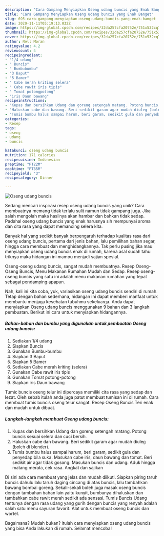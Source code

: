 ```yaml
---
description: "Cara Gampang Menyiapkan Oseng udang buncis yang Enak Banget"
title: "Cara Gampang Menyiapkan Oseng udang buncis yang Enak Banget"
slug: 695-cara-gampang-menyiapkan-oseng-udang-buncis-yang-enak-banget
date: 2020-11-11T05:19:13.032Z
image: https://img-global.cpcdn.com/recipes/32da257cfa20752e/751x532cq70/oseng-udang-buncis-foto-resep-utama.jpg
thumbnail: https://img-global.cpcdn.com/recipes/32da257cfa20752e/751x532cq70/oseng-udang-buncis-foto-resep-utama.jpg
cover: https://img-global.cpcdn.com/recipes/32da257cfa20752e/751x532cq70/oseng-udang-buncis-foto-resep-utama.jpg
author: Nell Moran
ratingvalue: 4.2
reviewcount: 4
recipeingredient:
- "1/4 udang"
- " Buncis"
- " Bumbubumbu"
- "3 Baput"
- "5 Bamer"
- " Cabe merah kriting selera"
- " Cabe rawit iris tipis"
- " Tomat potongpotong"
- "iris Daun bawang"
recipeinstructions:
- "Kupas dan bersihkan Udang dan goreng setengah matang. Potong buncis sesuai selera dan cuci bersih."
- "Haluskan cabe dan bawang. Beri sedikit garam agar mudah diuleg (boleh di blender)."
- "Tumis bumbu halus sampai harum, beri garam, sedikit gula dan penyedap bila suka. Masukan cabe iris, daun bawang dan tomat. Beri sedikit air agar tidak gosong. Masukan buncis dan udang. Aduk hingga matang merata, cek rasa. Angkat dan sajikan"
categories:
- Resep
tags:
- oseng
- udang
- buncis

katakunci: oseng udang buncis 
nutrition: 171 calories
recipecuisine: Indonesian
preptime: "PT22M"
cooktime: "PT35M"
recipeyield: "3"
recipecategory: Dinner

---
```



![Oseng udang buncis](https://img-global.cpcdn.com/recipes/32da257cfa20752e/751x532cq70/oseng-udang-buncis-foto-resep-utama.jpg)

Sedang mencari inspirasi resep oseng udang buncis yang unik? Cara membuatnya memang tidak terlalu sulit namun tidak gampang juga. Jika salah mengolah maka hasilnya akan hambar dan bahkan tidak sedap. Padahal oseng udang buncis yang enak harusnya sih mempunyai aroma dan cita rasa yang dapat memancing selera kita.

Banyak hal yang sedikit banyak berpengaruh terhadap kualitas rasa dari oseng udang buncis, pertama dari jenis bahan, lalu pemilihan bahan segar, hingga cara membuat dan menghidangkannya. Tak perlu pusing jika mau menyiapkan oseng udang buncis enak di rumah, karena asal sudah tahu triknya maka hidangan ini mampu menjadi sajian spesial.

Oseng-oseng udang buncis, sangat mudah membuatnya. Resep Oseng-Oseng Buncis, Menu Makanan Rumahan Mudah dan Sedap. Resep oseng-oseng buncis yang satu ini adalah menu makanan rumahan yang tepat sebagai pendamping apapun.


Nah, kali ini kita coba, yuk, variasikan oseng udang buncis sendiri di rumah. Tetap dengan bahan sederhana, hidangan ini dapat memberi manfaat untuk membantu menjaga kesehatan tubuhmu sekeluarga. Anda dapat menyiapkan Oseng udang buncis menggunakan 9 bahan dan 3 langkah pembuatan. Berikut ini cara untuk menyiapkan hidangannya.

<!--inarticleads1-->

##### Bahan-bahan dan bumbu yang digunakan untuk pembuatan Oseng udang buncis:

1. Sediakan 1/4 udang
1. Siapkan  Buncis
1. Gunakan  Bumbu-bumbu
1. Siapkan 3 Baput
1. Siapkan 5 Bamer
1. Sediakan  Cabe merah kriting (selera)
1. Gunakan  Cabe rawit iris tipis
1. Gunakan  Tomat potong-potong
1. Siapkan iris Daun bawang


Tumic buncis oseng telur ini dipercaya memiliki cita rasa yang sedap dan lezat. Oleh sebab itulah anda juga patut membuat tumisan ini di rumah. Cara membuat tumis buncis oseng telur sangat. Resep Oseng Buncis Teri enak dan mudah untuk dibuat. 

<!--inarticleads2-->

##### Langkah-langkah membuat Oseng udang buncis:

1. Kupas dan bersihkan Udang dan goreng setengah matang. Potong buncis sesuai selera dan cuci bersih.
1. Haluskan cabe dan bawang. Beri sedikit garam agar mudah diuleg (boleh di blender).
1. Tumis bumbu halus sampai harum, beri garam, sedikit gula dan penyedap bila suka. Masukan cabe iris, daun bawang dan tomat. Beri sedikit air agar tidak gosong. Masukan buncis dan udang. Aduk hingga matang merata, cek rasa. Angkat dan sajikan


Di sini ada cara membuat yang jelas dan mudah diikuti. Siapkan piring taruh buncis dahulu lalu taruh daging cincang di atas buncis, lalu tambahkan bawang bombai goreng. Sekali-sekali boleh juga masak oseng buncis dengan tambahan bahan lain yaitu kunyit, bumbunya dihaluskan dan tambahkan cabe rawit merah sedikit ada sensasi. Tumis Buncis Udang tentunya dengan rasa udang yang gurih dengan buncis yang renyah adalah salah satu menu sayuran favorit. Alat untuk membuat oseng buncis dan wortel. 

Bagaimana? Mudah bukan? Itulah cara menyiapkan oseng udang buncis yang bisa Anda lakukan di rumah. Selamat mencoba!
